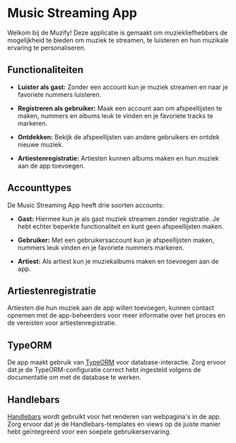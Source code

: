 # Music Streaming App

Welkom bij de Muzify! Deze applicatie is gemaakt om muziekliefhebbers de mogelijkheid te bieden om muziek te streamen, te luisteren en hun muzikale ervaring te personaliseren.

## Functionaliteiten

- **Luister als gast:** Zonder een account kun je muziek streamen en naar je favoriete nummers luisteren.

- **Registreren als gebruiker:** Maak een account aan om afspeellijsten te maken, nummers en albums leuk te vinden en je favoriete tracks te markeren.

- **Ontdekken:** Bekijk de afspeellijsten van andere gebruikers en ontdek nieuwe muziek.

- **Artiestenregistratie:** Artiesten kunnen albums maken en hun muziek aan de app toevoegen.

## Accounttypes

De Music Streaming App heeft drie soorten accounts:

- **Gast:** Hiermee kun je als gast muziek streamen zonder registratie. Je hebt echter beperkte functionaliteit en kunt geen afspeellijsten maken.

- **Gebruiker:** Met een gebruikersaccount kun je afspeellijsten maken, nummers leuk vinden en je favoriete nummers markeren.

- **Artiest:** Als artiest kun je muziekalbums maken en toevoegen aan de app.

## Artiestenregistratie

Artiesten die hun muziek aan de app willen toevoegen, kunnen contact opnemen met de app-beheerders voor meer informatie over het proces en de vereisten voor artiestenregistratie.

## TypeORM

De app maakt gebruik van [TypeORM](https://typeorm.io/) voor database-interactie. Zorg ervoor dat je de TypeORM-configuratie correct hebt ingesteld volgens de documentatie om met de database te werken.

## Handlebars

[Handlebars](https://handlebarsjs.com/) wordt gebruikt voor het renderen van webpagina's in de app. Zorg ervoor dat je de Handlebars-templates en views op de juiste manier hebt geïntegreerd voor een soepele gebruikerservaring.


